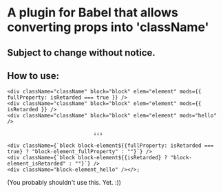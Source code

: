 # A plugin for Babel that allows converting props into 'className'
## Subject to change without notice.

## How to use:

    <div className="className" block="block" elem="element" mods={{ fullProperty: isRetarded === true }} />
    <div className="className" block="block" elem="element" mods={{ isRetarded }} />
    <div className="className" block="block" elem="element" mods="hello" />

                                ↓↓↓

    <div className={`block block-element${{fullProperty: isRetarded === true} ? "block-element_fullProperty" : ""}`} />
    <div className={`block block-element${{isRetarded} ? "block-element_isRetarded" : ""}`} />
    <div className="block-element_hello" /></>;

(You probably shouldn't use this. Yet. :))